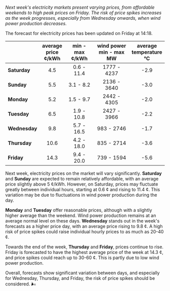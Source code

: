*Next week's electricity markets present varying prices, from affordable weekends to high peak prices on Friday. The risk of price spikes increases as the week progresses, especially from Wednesday onwards, when wind power production decreases.*

The forecast for electricity prices has been updated on Friday at 14:18.

|               | average<br>price<br>¢/kWh | min - max<br>¢/kWh | wind power<br>min - max<br>MW | average<br>temperature<br>°C |
|:-------------|:----------------:|:----------------:|:-------------:|:-------------:|
| **Saturday**  |       4.5        |     0.6 - 11.4   |   1777 - 4237 |      -2.9      |
| **Sunday** |       5.5        |     3.1 - 8.2    |   2136 - 3640 |      -3.0      |
| **Monday** |       5.2        |     1.5 - 9.7    |   2442 - 4305 |      -2.0      |
| **Tuesday**   |       6.5        |     1.9 - 10.8   |   2427 - 3966 |      -2.2      |
| **Wednesday** |     9.8        |     5.7 - 16.5   |    983 - 2746 |      -1.7      |
| **Thursday**   |      10.6        |     4.2 - 18.0   |    835 - 2714 |      -3.6      |
| **Friday** |      14.3        |     9.4 - 20.0   |    739 - 1594 |      -5.6      |

Next week, electricity prices on the market will vary significantly. **Saturday** and **Sunday** are expected to remain relatively affordable, with an average price slightly above 5 ¢/kWh. However, on Saturday, prices may fluctuate greatly between individual hours, starting at 0.6 ¢ and rising to 11.4 ¢. This variation may be due to fluctuations in wind power production during the day.

**Monday** and **Tuesday** offer reasonable prices, although with a slightly higher average than the weekend. Wind power production remains at an average normal level on these days. **Wednesday** stands out in the week's forecasts as a higher price day, with an average price rising to 9.8 ¢. A high risk of price spikes could raise individual hourly prices to as much as 20-40 ¢.

Towards the end of the week, **Thursday** and **Friday**, prices continue to rise. Friday is forecasted to have the highest average price of the week at 14.3 ¢, and price spikes could reach up to 30-60 ¢. This is partly due to low wind power production.

Overall, forecasts show significant variation between days, and especially for Wednesday, Thursday, and Friday, the risk of price spikes should be considered. 🌬️
